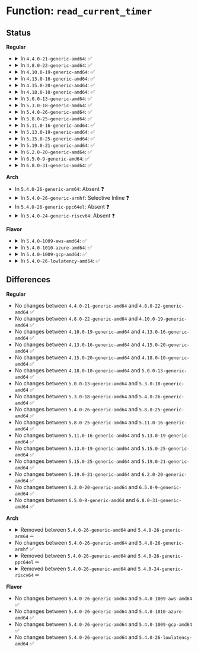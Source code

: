 # Function: <code>read_current_timer</code>

## Status
<b>Regular</b>
<ul>
<li>
<details>
<summary>In <code>4.4.0-21-generic-amd64</code>: ✅</summary>

```c
int read_current_timer(long unsigned int * timer_val)
```

```json
{
  "name": "read_current_timer",
  "collision_type": "Unique Global",
  "inline_type": "No",
  "funcs": [
    {
      "addr": 18446744071583000112,
      "name": "read_current_timer",
      "external": true,
      "loc": "arch/x86/lib/delay.c:142",
      "file": "arch/x86/lib/delay.c",
      "inline": "seen, unknown",
      "caller_inline": [],
      "caller_func": [
        "init/calibrate.c:calibrate_delay",
        "init/calibrate.c:calibrate_delay",
        "init/calibrate.c:calibrate_delay",
        "init/calibrate.c:calibrate_delay",
        "init/calibrate.c:calibrate_delay",
        "init/calibrate.c:calibrate_delay"
      ]
    }
  ],
  "symbols": [
    {
      "addr": 18446744071583000112,
      "name": "read_current_timer",
      "section": ".text",
      "bind": "STB_GLOBAL",
      "size": 43
    }
  ]
}
```
</details>
</li>
<li>
<details>
<summary>In <code>4.8.0-22-generic-amd64</code>: ✅</summary>

```c
int read_current_timer(long unsigned int * timer_val)
```

```json
{
  "name": "read_current_timer",
  "collision_type": "Unique Global",
  "inline_type": "No",
  "funcs": [
    {
      "addr": 18446744071583289856,
      "name": "read_current_timer",
      "external": true,
      "loc": "arch/x86/lib/delay.c:142",
      "file": "arch/x86/lib/delay.c",
      "inline": "seen, unknown",
      "caller_inline": [],
      "caller_func": [
        "init/calibrate.c:calibrate_delay",
        "init/calibrate.c:calibrate_delay",
        "init/calibrate.c:calibrate_delay",
        "init/calibrate.c:calibrate_delay",
        "init/calibrate.c:calibrate_delay",
        "init/calibrate.c:calibrate_delay"
      ]
    }
  ],
  "symbols": [
    {
      "addr": 18446744071583289856,
      "name": "read_current_timer",
      "section": ".text",
      "bind": "STB_GLOBAL",
      "size": 43
    }
  ]
}
```
</details>
</li>
<li>
<details>
<summary>In <code>4.10.0-19-generic-amd64</code>: ✅</summary>

```c
int read_current_timer(long unsigned int * timer_val)
```

```json
{
  "name": "read_current_timer",
  "collision_type": "Unique Global",
  "inline_type": "No",
  "funcs": [
    {
      "addr": 18446744071583408512,
      "name": "read_current_timer",
      "external": true,
      "loc": "arch/x86/lib/delay.c:142",
      "file": "arch/x86/lib/delay.c",
      "inline": "seen, unknown",
      "caller_inline": [],
      "caller_func": [
        "init/calibrate.c:calibrate_delay",
        "init/calibrate.c:calibrate_delay",
        "init/calibrate.c:calibrate_delay",
        "init/calibrate.c:calibrate_delay",
        "init/calibrate.c:calibrate_delay",
        "init/calibrate.c:calibrate_delay"
      ]
    }
  ],
  "symbols": [
    {
      "addr": 18446744071583408512,
      "name": "read_current_timer",
      "section": ".text",
      "bind": "STB_GLOBAL",
      "size": 43
    }
  ]
}
```
</details>
</li>
<li>
<details>
<summary>In <code>4.13.0-16-generic-amd64</code>: ✅</summary>

```c
int read_current_timer(long unsigned int * timer_val)
```

```json
{
  "name": "read_current_timer",
  "collision_type": "Unique Global",
  "inline_type": "No",
  "funcs": [
    {
      "addr": 18446744071588265792,
      "name": "read_current_timer",
      "external": true,
      "loc": "arch/x86/lib/delay.c:149",
      "file": "arch/x86/lib/delay.c",
      "inline": "seen, unknown",
      "caller_inline": [],
      "caller_func": [
        "init/calibrate.c:calibrate_delay",
        "init/calibrate.c:calibrate_delay",
        "init/calibrate.c:calibrate_delay",
        "init/calibrate.c:calibrate_delay",
        "init/calibrate.c:calibrate_delay",
        "init/calibrate.c:calibrate_delay"
      ]
    }
  ],
  "symbols": [
    {
      "addr": 18446744071588265792,
      "name": "read_current_timer",
      "section": ".text",
      "bind": "STB_GLOBAL",
      "size": 43
    }
  ]
}
```
</details>
</li>
<li>
<details>
<summary>In <code>4.15.0-20-generic-amd64</code>: ✅</summary>

```c
int read_current_timer(long unsigned int * timer_val)
```

```json
{
  "name": "read_current_timer",
  "collision_type": "Unique Global",
  "inline_type": "No",
  "funcs": [
    {
      "addr": 18446744071588818336,
      "name": "read_current_timer",
      "external": true,
      "loc": "arch/x86/lib/delay.c:150",
      "file": "arch/x86/lib/delay.c",
      "inline": "seen, unknown",
      "caller_inline": [],
      "caller_func": [
        "init/calibrate.c:calibrate_delay",
        "init/calibrate.c:calibrate_delay",
        "init/calibrate.c:calibrate_delay",
        "init/calibrate.c:calibrate_delay",
        "init/calibrate.c:calibrate_delay",
        "init/calibrate.c:calibrate_delay"
      ]
    }
  ],
  "symbols": [
    {
      "addr": 18446744071588818336,
      "name": "read_current_timer",
      "section": ".text",
      "bind": "STB_GLOBAL",
      "size": 44
    }
  ]
}
```
</details>
</li>
<li>
<details>
<summary>In <code>4.18.0-10-generic-amd64</code>: ✅</summary>

```c
int read_current_timer(long unsigned int * timer_val)
```

```json
{
  "name": "read_current_timer",
  "collision_type": "Unique Global",
  "inline_type": "No",
  "funcs": [
    {
      "addr": 18446744071589196480,
      "name": "read_current_timer",
      "external": true,
      "loc": "arch/x86/lib/delay.c:150",
      "file": "arch/x86/lib/delay.c",
      "inline": "seen, unknown",
      "caller_inline": [],
      "caller_func": [
        "init/calibrate.c:calibrate_delay",
        "init/calibrate.c:calibrate_delay",
        "init/calibrate.c:calibrate_delay",
        "init/calibrate.c:calibrate_delay",
        "init/calibrate.c:calibrate_delay",
        "init/calibrate.c:calibrate_delay",
        "init/calibrate.c:calibrate_delay"
      ]
    }
  ],
  "symbols": [
    {
      "addr": 18446744071589196480,
      "name": "read_current_timer",
      "section": ".text",
      "bind": "STB_GLOBAL",
      "size": 44
    }
  ]
}
```
</details>
</li>
<li>
<details>
<summary>In <code>5.0.0-13-generic-amd64</code>: ✅</summary>

```c
int read_current_timer(long unsigned int * timer_val)
```

```json
{
  "name": "read_current_timer",
  "collision_type": "Unique Global",
  "inline_type": "No",
  "funcs": [
    {
      "addr": 18446744071589437936,
      "name": "read_current_timer",
      "external": true,
      "loc": "arch/x86/lib/delay.c:150",
      "file": "arch/x86/lib/delay.c",
      "inline": "seen, unknown",
      "caller_inline": [],
      "caller_func": [
        "init/calibrate.c:calibrate_delay",
        "init/calibrate.c:calibrate_delay",
        "init/calibrate.c:calibrate_delay",
        "init/calibrate.c:calibrate_delay",
        "init/calibrate.c:calibrate_delay",
        "init/calibrate.c:calibrate_delay",
        "init/calibrate.c:calibrate_delay"
      ]
    }
  ],
  "symbols": [
    {
      "addr": 18446744071589437936,
      "name": "read_current_timer",
      "section": ".text",
      "bind": "STB_GLOBAL",
      "size": 44
    }
  ]
}
```
</details>
</li>
<li>
<details>
<summary>In <code>5.3.0-18-generic-amd64</code>: ✅</summary>

```c
int read_current_timer(long unsigned int * timer_val)
```

```json
{
  "name": "read_current_timer",
  "collision_type": "Unique Global",
  "inline_type": "No",
  "funcs": [
    {
      "addr": 18446744071589895888,
      "name": "read_current_timer",
      "external": true,
      "loc": "arch/x86/lib/delay.c:150",
      "file": "arch/x86/lib/delay.c",
      "inline": "seen, unknown",
      "caller_inline": [],
      "caller_func": [
        "init/calibrate.c:calibrate_delay",
        "init/calibrate.c:calibrate_delay",
        "init/calibrate.c:calibrate_delay",
        "init/calibrate.c:calibrate_delay",
        "init/calibrate.c:calibrate_delay",
        "init/calibrate.c:calibrate_delay",
        "init/calibrate.c:calibrate_delay"
      ]
    }
  ],
  "symbols": [
    {
      "addr": 18446744071589895888,
      "name": "read_current_timer",
      "section": ".text",
      "bind": "STB_GLOBAL",
      "size": 45
    }
  ]
}
```
</details>
</li>
<li>
<details>
<summary>In <code>5.4.0-26-generic-amd64</code>: ✅</summary>

```c
int read_current_timer(long unsigned int * timer_val)
```

```json
{
  "name": "read_current_timer",
  "collision_type": "Unique Global",
  "inline_type": "No",
  "funcs": [
    {
      "addr": 18446744071590121872,
      "name": "read_current_timer",
      "external": true,
      "loc": "arch/x86/lib/delay.c:150",
      "file": "arch/x86/lib/delay.c",
      "inline": "seen, unknown",
      "caller_inline": [],
      "caller_func": [
        "init/calibrate.c:calibrate_delay",
        "init/calibrate.c:calibrate_delay",
        "init/calibrate.c:calibrate_delay",
        "init/calibrate.c:calibrate_delay",
        "init/calibrate.c:calibrate_delay",
        "init/calibrate.c:calibrate_delay",
        "init/calibrate.c:calibrate_delay"
      ]
    }
  ],
  "symbols": [
    {
      "addr": 18446744071590121872,
      "name": "read_current_timer",
      "section": ".text",
      "bind": "STB_GLOBAL",
      "size": 45
    }
  ]
}
```
</details>
</li>
<li>
<details>
<summary>In <code>5.8.0-25-generic-amd64</code>: ✅</summary>

```c
int read_current_timer(long unsigned int * timer_val)
```

```json
{
  "name": "read_current_timer",
  "collision_type": "Unique Global",
  "inline_type": "No",
  "funcs": [
    {
      "addr": 18446744071585125872,
      "name": "read_current_timer",
      "external": true,
      "loc": "arch/x86/lib/delay.c:192",
      "file": "arch/x86/lib/delay.c",
      "inline": "seen, unknown",
      "caller_inline": [],
      "caller_func": [
        "init/calibrate.c:calibrate_delay_direct",
        "init/calibrate.c:calibrate_delay_direct",
        "init/calibrate.c:calibrate_delay_direct",
        "init/calibrate.c:calibrate_delay_direct",
        "init/calibrate.c:calibrate_delay_direct",
        "init/calibrate.c:calibrate_delay_direct",
        "init/calibrate.c:calibrate_delay_direct"
      ]
    }
  ],
  "symbols": [
    {
      "addr": 18446744071585125872,
      "name": "read_current_timer",
      "section": ".text",
      "bind": "STB_GLOBAL",
      "size": 45
    }
  ]
}
```
</details>
</li>
<li>
<details>
<summary>In <code>5.11.0-16-generic-amd64</code>: ✅</summary>

```c
int read_current_timer(long unsigned int * timer_val)
```

```json
{
  "name": "read_current_timer",
  "collision_type": "Unique Global",
  "inline_type": "No",
  "funcs": [
    {
      "addr": 18446744071585276704,
      "name": "read_current_timer",
      "external": true,
      "loc": "arch/x86/lib/delay.c:192",
      "file": "arch/x86/lib/delay.c",
      "inline": "seen, unknown",
      "caller_inline": [],
      "caller_func": [
        "init/calibrate.c:calibrate_delay_direct",
        "init/calibrate.c:calibrate_delay_direct",
        "init/calibrate.c:calibrate_delay_direct",
        "init/calibrate.c:calibrate_delay_direct",
        "init/calibrate.c:calibrate_delay_direct",
        "init/calibrate.c:calibrate_delay_direct",
        "init/calibrate.c:calibrate_delay_direct"
      ]
    }
  ],
  "symbols": [
    {
      "addr": 18446744071585276704,
      "name": "read_current_timer",
      "section": ".text",
      "bind": "STB_GLOBAL",
      "size": 45
    }
  ]
}
```
</details>
</li>
<li>
<details>
<summary>In <code>5.13.0-19-generic-amd64</code>: ✅</summary>

```c
int read_current_timer(long unsigned int * timer_val)
```

```json
{
  "name": "read_current_timer",
  "collision_type": "Unique Global",
  "inline_type": "No",
  "funcs": [
    {
      "addr": 18446744071585160192,
      "name": "read_current_timer",
      "external": true,
      "loc": "arch/x86/lib/delay.c:192",
      "file": "arch/x86/lib/delay.c",
      "inline": "seen, unknown",
      "caller_inline": [],
      "caller_func": [
        "init/calibrate.c:calibrate_delay_direct",
        "init/calibrate.c:calibrate_delay_direct",
        "init/calibrate.c:calibrate_delay_direct",
        "init/calibrate.c:calibrate_delay_direct",
        "init/calibrate.c:calibrate_delay_direct",
        "init/calibrate.c:calibrate_delay_direct",
        "init/calibrate.c:calibrate_delay_direct"
      ]
    }
  ],
  "symbols": [
    {
      "addr": 18446744071585160192,
      "name": "read_current_timer",
      "section": ".text",
      "bind": "STB_GLOBAL",
      "size": 45
    }
  ]
}
```
</details>
</li>
<li>
<details>
<summary>In <code>5.15.0-25-generic-amd64</code>: ✅</summary>

```c
int read_current_timer(long unsigned int * timer_val)
```

```json
{
  "name": "read_current_timer",
  "collision_type": "Unique Global",
  "inline_type": "No",
  "funcs": [
    {
      "addr": 18446744071585613040,
      "name": "read_current_timer",
      "external": true,
      "loc": "arch/x86/lib/delay.c:192",
      "file": "arch/x86/lib/delay.c",
      "inline": "seen, unknown",
      "caller_inline": [],
      "caller_func": [
        "init/calibrate.c:calibrate_delay_direct",
        "init/calibrate.c:calibrate_delay_direct",
        "init/calibrate.c:calibrate_delay_direct",
        "init/calibrate.c:calibrate_delay_direct",
        "init/calibrate.c:calibrate_delay_direct",
        "init/calibrate.c:calibrate_delay_direct",
        "init/calibrate.c:calibrate_delay_direct"
      ]
    }
  ],
  "symbols": [
    {
      "addr": 18446744071585613040,
      "name": "read_current_timer",
      "section": ".text",
      "bind": "STB_GLOBAL",
      "size": 45
    }
  ]
}
```
</details>
</li>
<li>
<details>
<summary>In <code>5.19.0-21-generic-amd64</code>: ✅</summary>

```c
int read_current_timer(long unsigned int * timer_val)
```

```json
{
  "name": "read_current_timer",
  "collision_type": "Unique Global",
  "inline_type": "No",
  "funcs": [
    {
      "addr": 18446744071586770000,
      "name": "read_current_timer",
      "external": true,
      "loc": "arch/x86/lib/delay.c:192",
      "file": "arch/x86/lib/delay.c",
      "inline": "seen, unknown",
      "caller_inline": [],
      "caller_func": [
        "init/calibrate.c:calibrate_delay_direct",
        "init/calibrate.c:calibrate_delay_direct",
        "init/calibrate.c:calibrate_delay_direct",
        "init/calibrate.c:calibrate_delay_direct",
        "init/calibrate.c:calibrate_delay_direct",
        "init/calibrate.c:calibrate_delay_direct",
        "init/calibrate.c:calibrate_delay_direct"
      ]
    }
  ],
  "symbols": [
    {
      "addr": 18446744071586770000,
      "name": "read_current_timer",
      "section": ".text",
      "bind": "STB_GLOBAL",
      "size": 61
    }
  ]
}
```
</details>
</li>
<li>
<details>
<summary>In <code>6.2.0-20-generic-amd64</code>: ✅</summary>

```c
int read_current_timer(long unsigned int * timer_val)
```

```json
{
  "name": "read_current_timer",
  "collision_type": "Unique Global",
  "inline_type": "No",
  "funcs": [
    {
      "addr": 18446744071595935296,
      "name": "read_current_timer",
      "external": true,
      "loc": "arch/x86/lib/delay.c:192",
      "file": "arch/x86/lib/delay.c",
      "inline": "seen, unknown",
      "caller_inline": [],
      "caller_func": [
        "init/calibrate.c:calibrate_delay_direct",
        "init/calibrate.c:calibrate_delay_direct",
        "init/calibrate.c:calibrate_delay_direct",
        "init/calibrate.c:calibrate_delay_direct",
        "init/calibrate.c:calibrate_delay_direct",
        "init/calibrate.c:calibrate_delay_direct",
        "init/calibrate.c:calibrate_delay_direct"
      ]
    }
  ],
  "symbols": [
    {
      "addr": 18446744071595935296,
      "name": "read_current_timer",
      "section": ".text",
      "bind": "STB_GLOBAL",
      "size": 61
    }
  ]
}
```
</details>
</li>
<li>
<details>
<summary>In <code>6.5.0-9-generic-amd64</code>: ✅</summary>

```c
int read_current_timer(long unsigned int * timer_val)
```

```json
{
  "name": "read_current_timer",
  "collision_type": "Unique Global",
  "inline_type": "No",
  "funcs": [
    {
      "addr": 18446744071596453712,
      "name": "read_current_timer",
      "external": true,
      "loc": "arch/x86/lib/delay.c:192",
      "file": "arch/x86/lib/delay.c",
      "inline": "seen, unknown",
      "caller_inline": [],
      "caller_func": [
        "init/calibrate.c:calibrate_delay_direct",
        "init/calibrate.c:calibrate_delay_direct",
        "init/calibrate.c:calibrate_delay_direct",
        "init/calibrate.c:calibrate_delay_direct",
        "init/calibrate.c:calibrate_delay_direct",
        "init/calibrate.c:calibrate_delay_direct",
        "init/calibrate.c:calibrate_delay_direct"
      ]
    }
  ],
  "symbols": [
    {
      "addr": 18446744071596453712,
      "name": "read_current_timer",
      "section": ".text",
      "bind": "STB_GLOBAL",
      "size": 61
    }
  ]
}
```
</details>
</li>
<li>
<details>
<summary>In <code>6.8.0-31-generic-amd64</code>: ✅</summary>

```c
int read_current_timer(long unsigned int * timer_val)
```

```json
{
  "name": "read_current_timer",
  "collision_type": "Unique Global",
  "inline_type": "No",
  "funcs": [
    {
      "addr": 18446744071597348736,
      "name": "read_current_timer",
      "external": true,
      "loc": "arch/x86/lib/delay.c:192",
      "file": "arch/x86/lib/delay.c",
      "inline": "seen, unknown",
      "caller_inline": [],
      "caller_func": [
        "init/calibrate.c:calibrate_delay_direct",
        "init/calibrate.c:calibrate_delay_direct",
        "init/calibrate.c:calibrate_delay_direct",
        "init/calibrate.c:calibrate_delay_direct",
        "init/calibrate.c:calibrate_delay_direct",
        "init/calibrate.c:calibrate_delay_direct",
        "init/calibrate.c:calibrate_delay_direct"
      ]
    }
  ],
  "symbols": [
    {
      "addr": 18446744071597348736,
      "name": "read_current_timer",
      "section": ".text",
      "bind": "STB_GLOBAL",
      "size": 61
    }
  ]
}
```
</details>
</li>
</ul>
<b>Arch</b>
<ul>
<li>
In <code>5.4.0-26-generic-arm64</code>: Absent ❓
</li>
<li>
<details>
<summary>In <code>5.4.0-26-generic-armhf</code>: Selective Inline ❓</summary>

```c
int read_current_timer(long unsigned int * timer_val)
```

```json
{
  "name": "read_current_timer",
  "collision_type": "Unique Global",
  "inline_type": "Selective",
  "funcs": [
    {
      "addr": 3236418288,
      "name": "read_current_timer",
      "external": true,
      "loc": "arch/arm/lib/delay.c:30",
      "file": "arch/arm/lib/delay.c",
      "inline": "not declared, inlined",
      "caller_inline": [
        "arch/arm/lib/delay.c:__timer_delay",
        "arch/arm/lib/delay.c:__timer_delay"
      ],
      "caller_func": [
        "init/calibrate.c:calibrate_delay",
        "init/calibrate.c:calibrate_delay",
        "init/calibrate.c:calibrate_delay",
        "init/calibrate.c:calibrate_delay",
        "init/calibrate.c:calibrate_delay",
        "init/calibrate.c:calibrate_delay",
        "init/calibrate.c:calibrate_delay",
        "fs/ext4/mballoc.c:ext4_mb_generate_buddy",
        "fs/ext4/mballoc.c:ext4_mb_generate_buddy",
        "crypto/jitterentropy-kcapi.c:jent_get_nstime",
        "lib/random32.c:prandom_init",
        "drivers/char/random.c:init_std_data",
        "drivers/char/random.c:add_interrupt_randomness",
        "drivers/char/random.c:add_timer_randomness",
        "drivers/char/random.c:add_device_randomness",
        "drivers/char/random.c:rand_initialize"
      ]
    }
  ],
  "symbols": [
    {
      "addr": 3236418192,
      "name": "read_current_timer",
      "section": ".text",
      "bind": "STB_GLOBAL",
      "size": 76
    }
  ]
}
```
</details>
</li>
<li>
In <code>5.4.0-26-generic-ppc64el</code>: Absent ❓
</li>
<li>
<details>
<summary>In <code>5.4.0-24-generic-riscv64</code>: Absent ❓</summary>

```json
{
  "name": "read_current_timer",
  "collision_type": "Unique Static",
  "inline_type": "Full",
  "funcs": [
    {
      "addr": 18446743936271338714,
      "name": "read_current_timer",
      "external": false,
      "loc": "arch/riscv/include/asm/timex.h:44",
      "file": "init/calibrate.c",
      "inline": "declared, inlined",
      "caller_inline": [
        "init/calibrate.c:calibrate_delay",
        "init/calibrate.c:calibrate_delay",
        "init/calibrate.c:calibrate_delay",
        "init/calibrate.c:calibrate_delay",
        "init/calibrate.c:calibrate_delay",
        "init/calibrate.c:calibrate_delay"
      ],
      "caller_func": []
    }
  ],
  "symbols": []
}
```
</details>
</li>
</ul>
<b>Flavor</b>
<ul>
<li>
<details>
<summary>In <code>5.4.0-1009-aws-amd64</code>: ✅</summary>

```c
int read_current_timer(long unsigned int * timer_val)
```

```json
{
  "name": "read_current_timer",
  "collision_type": "Unique Global",
  "inline_type": "No",
  "funcs": [
    {
      "addr": 18446744071589724128,
      "name": "read_current_timer",
      "external": true,
      "loc": "arch/x86/lib/delay.c:150",
      "file": "arch/x86/lib/delay.c",
      "inline": "seen, unknown",
      "caller_inline": [],
      "caller_func": [
        "init/calibrate.c:calibrate_delay",
        "init/calibrate.c:calibrate_delay",
        "init/calibrate.c:calibrate_delay",
        "init/calibrate.c:calibrate_delay",
        "init/calibrate.c:calibrate_delay",
        "init/calibrate.c:calibrate_delay",
        "init/calibrate.c:calibrate_delay"
      ]
    }
  ],
  "symbols": [
    {
      "addr": 18446744071589724128,
      "name": "read_current_timer",
      "section": ".text",
      "bind": "STB_GLOBAL",
      "size": 45
    }
  ]
}
```
</details>
</li>
<li>
<details>
<summary>In <code>5.4.0-1010-azure-amd64</code>: ✅</summary>

```c
int read_current_timer(long unsigned int * timer_val)
```

```json
{
  "name": "read_current_timer",
  "collision_type": "Unique Global",
  "inline_type": "No",
  "funcs": [
    {
      "addr": 18446744071589449904,
      "name": "read_current_timer",
      "external": true,
      "loc": "arch/x86/lib/delay.c:150",
      "file": "arch/x86/lib/delay.c",
      "inline": "seen, unknown",
      "caller_inline": [],
      "caller_func": [
        "init/calibrate.c:calibrate_delay",
        "init/calibrate.c:calibrate_delay",
        "init/calibrate.c:calibrate_delay",
        "init/calibrate.c:calibrate_delay",
        "init/calibrate.c:calibrate_delay",
        "init/calibrate.c:calibrate_delay",
        "init/calibrate.c:calibrate_delay"
      ]
    }
  ],
  "symbols": [
    {
      "addr": 18446744071589449904,
      "name": "read_current_timer",
      "section": ".text",
      "bind": "STB_GLOBAL",
      "size": 45
    }
  ]
}
```
</details>
</li>
<li>
<details>
<summary>In <code>5.4.0-1009-gcp-amd64</code>: ✅</summary>

```c
int read_current_timer(long unsigned int * timer_val)
```

```json
{
  "name": "read_current_timer",
  "collision_type": "Unique Global",
  "inline_type": "No",
  "funcs": [
    {
      "addr": 18446744071590167504,
      "name": "read_current_timer",
      "external": true,
      "loc": "arch/x86/lib/delay.c:150",
      "file": "arch/x86/lib/delay.c",
      "inline": "seen, unknown",
      "caller_inline": [],
      "caller_func": [
        "init/calibrate.c:calibrate_delay",
        "init/calibrate.c:calibrate_delay",
        "init/calibrate.c:calibrate_delay",
        "init/calibrate.c:calibrate_delay",
        "init/calibrate.c:calibrate_delay",
        "init/calibrate.c:calibrate_delay",
        "init/calibrate.c:calibrate_delay"
      ]
    }
  ],
  "symbols": [
    {
      "addr": 18446744071590167504,
      "name": "read_current_timer",
      "section": ".text",
      "bind": "STB_GLOBAL",
      "size": 45
    }
  ]
}
```
</details>
</li>
<li>
<details>
<summary>In <code>5.4.0-26-lowlatency-amd64</code>: ✅</summary>

```c
int read_current_timer(long unsigned int * timer_val)
```

```json
{
  "name": "read_current_timer",
  "collision_type": "Unique Global",
  "inline_type": "No",
  "funcs": [
    {
      "addr": 18446744071590217952,
      "name": "read_current_timer",
      "external": true,
      "loc": "arch/x86/lib/delay.c:150",
      "file": "arch/x86/lib/delay.c",
      "inline": "seen, unknown",
      "caller_inline": [],
      "caller_func": [
        "init/calibrate.c:calibrate_delay",
        "init/calibrate.c:calibrate_delay",
        "init/calibrate.c:calibrate_delay",
        "init/calibrate.c:calibrate_delay",
        "init/calibrate.c:calibrate_delay",
        "init/calibrate.c:calibrate_delay",
        "init/calibrate.c:calibrate_delay"
      ]
    }
  ],
  "symbols": [
    {
      "addr": 18446744071590217952,
      "name": "read_current_timer",
      "section": ".text",
      "bind": "STB_GLOBAL",
      "size": 45
    }
  ]
}
```
</details>
</li>
</ul>

## Differences
<b>Regular</b>
<ul>
<li>
No changes between <code>4.4.0-21-generic-amd64</code> and <code>4.8.0-22-generic-amd64</code> ✅
</li>
<li>
No changes between <code>4.8.0-22-generic-amd64</code> and <code>4.10.0-19-generic-amd64</code> ✅
</li>
<li>
No changes between <code>4.10.0-19-generic-amd64</code> and <code>4.13.0-16-generic-amd64</code> ✅
</li>
<li>
No changes between <code>4.13.0-16-generic-amd64</code> and <code>4.15.0-20-generic-amd64</code> ✅
</li>
<li>
No changes between <code>4.15.0-20-generic-amd64</code> and <code>4.18.0-10-generic-amd64</code> ✅
</li>
<li>
No changes between <code>4.18.0-10-generic-amd64</code> and <code>5.0.0-13-generic-amd64</code> ✅
</li>
<li>
No changes between <code>5.0.0-13-generic-amd64</code> and <code>5.3.0-18-generic-amd64</code> ✅
</li>
<li>
No changes between <code>5.3.0-18-generic-amd64</code> and <code>5.4.0-26-generic-amd64</code> ✅
</li>
<li>
No changes between <code>5.4.0-26-generic-amd64</code> and <code>5.8.0-25-generic-amd64</code> ✅
</li>
<li>
No changes between <code>5.8.0-25-generic-amd64</code> and <code>5.11.0-16-generic-amd64</code> ✅
</li>
<li>
No changes between <code>5.11.0-16-generic-amd64</code> and <code>5.13.0-19-generic-amd64</code> ✅
</li>
<li>
No changes between <code>5.13.0-19-generic-amd64</code> and <code>5.15.0-25-generic-amd64</code> ✅
</li>
<li>
No changes between <code>5.15.0-25-generic-amd64</code> and <code>5.19.0-21-generic-amd64</code> ✅
</li>
<li>
No changes between <code>5.19.0-21-generic-amd64</code> and <code>6.2.0-20-generic-amd64</code> ✅
</li>
<li>
No changes between <code>6.2.0-20-generic-amd64</code> and <code>6.5.0-9-generic-amd64</code> ✅
</li>
<li>
No changes between <code>6.5.0-9-generic-amd64</code> and <code>6.8.0-31-generic-amd64</code> ✅
</li>
</ul>
<b>Arch</b>
<ul>
<li>
<details>
<summary>Removed between <code>5.4.0-26-generic-amd64</code> and <code>5.4.0-26-generic-arm64</code> ➖</summary>

```c
int read_current_timer(long unsigned int * timer_val)
```
</details>
</li>
<li>
No changes between <code>5.4.0-26-generic-amd64</code> and <code>5.4.0-26-generic-armhf</code> ✅
</li>
<li>
<details>
<summary>Removed between <code>5.4.0-26-generic-amd64</code> and <code>5.4.0-26-generic-ppc64el</code> ➖</summary>

```c
int read_current_timer(long unsigned int * timer_val)
```
</details>
</li>
<li>
<details>
<summary>Removed between <code>5.4.0-26-generic-amd64</code> and <code>5.4.0-24-generic-riscv64</code> ➖</summary>

```c
int read_current_timer(long unsigned int * timer_val)
```
</details>
</li>
</ul>
<b>Flavor</b>
<ul>
<li>
No changes between <code>5.4.0-26-generic-amd64</code> and <code>5.4.0-1009-aws-amd64</code> ✅
</li>
<li>
No changes between <code>5.4.0-26-generic-amd64</code> and <code>5.4.0-1010-azure-amd64</code> ✅
</li>
<li>
No changes between <code>5.4.0-26-generic-amd64</code> and <code>5.4.0-1009-gcp-amd64</code> ✅
</li>
<li>
No changes between <code>5.4.0-26-generic-amd64</code> and <code>5.4.0-26-lowlatency-amd64</code> ✅
</li>
</ul>
